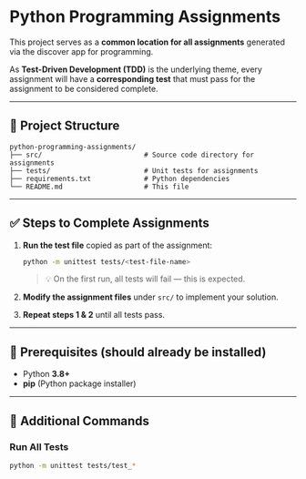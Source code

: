 
# **Python Programming Assignments**

This project serves as a **common location for all assignments** generated via the discover app for programming.

As **Test-Driven Development (TDD)** is the underlying theme, every assignment will have a **corresponding test** that must pass for the assignment to be considered complete.

---

## 📂 **Project Structure**

```
python-programming-assignments/
├── src/                         # Source code directory for assignments
├── tests/                       # Unit tests for assignments
├── requirements.txt             # Python dependencies 
└── README.md                    # This file
```

---

## ✅ **Steps to Complete Assignments**

1. **Run the test file** copied as part of the assignment:

   ```bash
   python -m unittest tests/<test-file-name>
   ```

   > 💡 On the first run, all tests will fail — this is expected.

2. **Modify the assignment files** under `src/` to implement your solution.

3. **Repeat steps 1 & 2** until all tests pass.

---

## 🔧 **Prerequisites** (should already be installed)

* Python **3.8+**
* **pip** (Python package installer)

---

## 🧪 **Additional Commands**

### Run **All Tests**

```bash
python -m unittest tests/test_*
```
